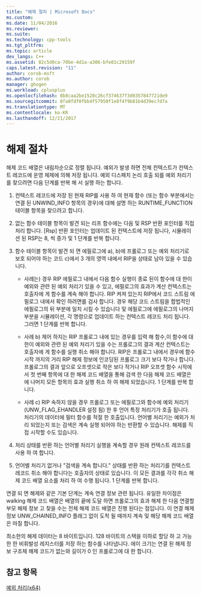 ```yaml
---
title: "해제 절차 | Microsoft Docs"
ms.custom: 
ms.date: 11/04/2016
ms.reviewer: 
ms.suite: 
ms.technology: cpp-tools
ms.tgt_pltfrm: 
ms.topic: article
dev_langs: C++
ms.assetid: 82c5d0ca-70be-4d1a-a306-bfe01c29159f
caps.latest.revision: "11"
author: corob-msft
ms.author: corob
manager: ghogen
ms.workload: cplusplus
ms.openlocfilehash: 8b8caa2be1528c26cf374637f3d0357847721de9
ms.sourcegitcommit: 8fa8fdf0fbb4f57950f1e8f4f9b81b4d39ec7d7a
ms.translationtype: MT
ms.contentlocale: ko-KR
ms.lasthandoff: 12/21/2017
---
```

# <a name="unwind-procedure"></a>해제 절차
해제 코드 배열은 내림차순으로 정렬 됩니다. 예외가 발생 하면 전체 컨텍스트가 컨텍스트 레코드에 운영 체제에 의해 저장 됩니다. 예외 디스패치 논리 호출 되를 예외 처리기를 찾으려면 다음 단계를 반복 해 서 실행 하는 합니다.  
  
1.  컨텍스트 레코드에 저장 된 현재 RIP를 사용 하 여 현재 함수 (또는 함수 부분에서는 연결 된 UNWIND_INFO 항목의 경우)에 대해 설명 하는 RUNTIME_FUNCTION 테이블 항목을 찾으려고 합니다.  
  
2.  없는 함수 테이블 항목이 발견 되는 리프 함수에는 다음 및 RSP 반환 포인터를 직접 처리 합니다. [Rsp] 반환 포인터는 업데이트 된 컨텍스트에 저장 됩니다, 시뮬레이션 된 RSP는 8, 씩 증가 및 1 단계를 반복 합니다.  
  
3.  함수 테이블 항목이 발견 되 면 에필로그에 a), b)에 프롤로그 또는 예외 처리기로 보호 되어야 하는 코드 c)에서 3 개의 영역 내에서 RIP을 상태로 남아 있을 수 있습니다.  
  
    -   사례는) 경우 RIP 에필로그 내에서 다음 함수 실행이 종료 된이 함수에 대 한이 예외와 관련 된 예외 처리기 있을 수 있고, 에필로그의 효과가 계산 컨텍스트는 호출자에 게 함수를 계속 해야 합니다. RIP 켜져 있는지 RIP에서 코드 스트림 에필로그 내에서 확인 하려면를 검사 합니다. 경우 해당 코드 스트림을 합법적인 에필로그의 뒤 부분에 일치 시킬 수 있습니다 및 에필로그에 에필로그의 나머지 부분을 시뮬레이션, 각 명령으로 업데이트 하는 컨텍스트 레코드 처리 됩니다. 그러면 1 단계를 반복 합니다.  
  
    -   사례 b) 제어 하지는 RIP 프롤로그 내에 있는 경우를 입력 해 함수,이 함수에 대 한이 예외와 관련 된 예외 처리기 있을 수는 프롤로그의 결과 계산 컨텍스트는 호출자에 게 함수를 실행 취소 해야 합니다. RIP은 프롤로그 내에서 경우에 함수 시작 까지의 거리 RIP 해제 정보에 인코딩된 프롤로그 크기 보다 작거나 합니다. 프롤로그의 결과 앞으로 오프셋으로 작은 보다 작거나 RIP 오프셋 함수 시작에서 첫 번째 항목에 대 한 해제 코드 배열을 통해 검색 한 다음 해제 코드 배열은에 나머지 모든 항목의 효과 실행 취소 하 여 해제 되었습니다. 1 단계를 반복 합니다.  
  
    -   사례 c) RIP 속하지 않을 경우 프롤로그 또는 에필로그와 함수에 예외 처리기 (UNW_FLAG_EHANDLER 설정 됨) 한 후 언어 특정 처리기가 호출 됩니다. 처리기의 데이터에 필터 함수를 적절 한 호출입니다. 언어별 처리기는 예외가 처리 되었는지 또는 검색은 계속 실행 되어야 하는 반환할 수 있습니다. 해제를 직접 시작할 수도 있습니다.  
  
4.  처리 상태를 반환 하는 언어별 처리기 실행을 계속할 경우 원래 컨텍스트 레코드를 사용 하 여 합니다.  
  
5.  언어별 처리기 없거나 "검색을 계속 합니다." 상태를 반환 하는 처리기를 컨텍스트 레코드 취소 해야 합니다는 호출자의 상태로 있습니다. 이 모든 결과를 각각 취소 해제 코드 배열 요소를 처리 하 여 수행 됩니다. 1 단계를 반복 합니다.  
  
 연결 되 면 해제와 같은 기본 단계는 계속 연결 정보 관련 됩니다. 유일한 차이점은 walking 해제 코드 배열은 배열의 끝에 도달 하면 프롤로그의 효과 해제 한 다음 연결할 부모 해제 정보 고 찾을 수는 전체 해제 코드 배열은 진행 된다는 점입니다. 이 연결 해제 정보 UNW_CHAINED_INFO 플래그 없이 도착 될 때까지 계속 및 해당 해제 코드 배열은 마칠 합니다.  
  
 최소한의 해제 데이터는 8 바이트입니다. 128 바이트의 스택을 이하로 할당 하 고 가능한 한 비휘발성 레지스터를 저장 하는 함수를 나타냅니다. 에이 크기는 연결 된 해제 정보 구조체 해제 코드가 없는와 길이가 0 인 프롤로그에 대 한 합니다.  
  
## <a name="see-also"></a>참고 항목  
 [예외 처리(x64)](../build/exception-handling-x64.md)